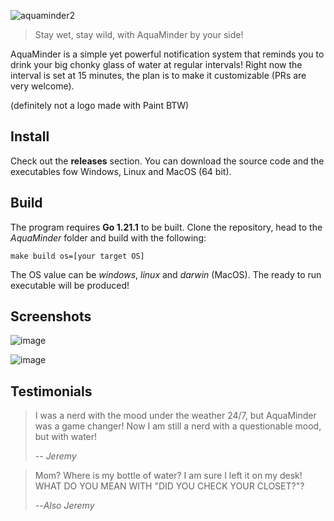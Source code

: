 ![aquaminder2](https://github.com/Rocche/AquaMinder/assets/37312278/a0bf839e-5494-4a57-b5aa-3ce9e1b7476f)

> Stay wet, stay wild, with AquaMinder by your side!

AquaMinder is a simple yet powerful notification system that reminds you
to drink your big chonky glass of water at regular intervals! 
Right now the interval is set at 15 minutes, the plan is to make it customizable (PRs are very welcome).

(definitely not a logo made with Paint BTW)

## Install

Check out the **releases** section. You can download the source code and the executables fow Windows, Linux and MacOS (64 bit).

## Build

The program requires **Go 1.21.1** to be built. Clone the repository, head to the *AquaMinder* folder and build with the following:

```
make build os=[your target OS]
```

The OS value can be *windows*, *linux* and *darwin* (MacOS).
The ready to run executable will be produced!

## Screenshots
![image](https://github.com/Rocche/AquaMinder/assets/37312278/ed9f1eba-2bc5-4a8b-b926-c6b45cd8388b)

![image](https://github.com/Rocche/AquaMinder/assets/37312278/5b7d5f5c-ce5a-4cce-b50f-d83bcca59e2b)



## Testimonials

> I was a nerd with the mood under the weather 24/7, but AquaMinder was a game changer!
> Now I am still a nerd with a questionable mood, but with water!
>
> -- <cite>Jeremy</cite>

> Mom? Where is my bottle of water? I am sure I left it on my desk!
> WHAT DO YOU MEAN WITH "DID YOU CHECK YOUR CLOSET?"?
>
> --<cite>Also Jeremy</cite>
